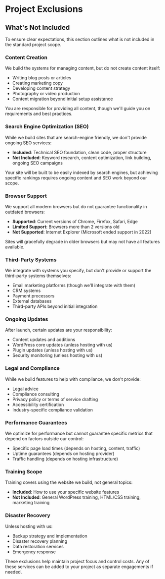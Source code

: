 # Project Exclusions

## What's Not Included

To ensure clear expectations, this section outlines what is not included in the standard project scope.

### Content Creation

We build the systems for managing content, but do not create content itself:

- Writing blog posts or articles
- Creating marketing copy
- Developing content strategy
- Photography or video production
- Content migration beyond initial setup assistance

You are responsible for providing all content, though we'll guide you on requirements and best practices.

### Search Engine Optimization (SEO)

While we build sites that are search-engine friendly, we don't provide ongoing SEO services:

- **Included**: Technical SEO foundation, clean code, proper structure
- **Not Included**: Keyword research, content optimization, link building, ongoing SEO campaigns

Your site will be built to be easily indexed by search engines, but achieving specific rankings requires ongoing content and SEO work beyond our scope.

### Browser Support

We support all modern browsers but do not guarantee functionality in outdated browsers:

- **Supported**: Current versions of Chrome, Firefox, Safari, Edge
- **Limited Support**: Browsers more than 2 versions old
- **Not Supported**: Internet Explorer (Microsoft ended support in 2022)

Sites will gracefully degrade in older browsers but may not have all features available.

### Third-Party Systems

We integrate with systems you specify, but don't provide or support the third-party systems themselves:

- Email marketing platforms (though we'll integrate with them)
- CRM systems
- Payment processors
- External databases
- Third-party APIs beyond initial integration

### Ongoing Updates

After launch, certain updates are your responsibility:

- Content updates and additions
- WordPress core updates (unless hosting with us)
- Plugin updates (unless hosting with us)
- Security monitoring (unless hosting with us)

### Legal and Compliance

While we build features to help with compliance, we don't provide:

- Legal advice
- Compliance consulting
- Privacy policy or terms of service drafting
- Accessibility certification
- Industry-specific compliance validation

### Performance Guarantees

We optimize for performance but cannot guarantee specific metrics that depend on factors outside our control:

- Specific page load times (depends on hosting, content, traffic)
- Uptime guarantees (depends on hosting provider)
- Traffic handling (depends on hosting infrastructure)

### Training Scope

Training covers using the website we build, not general topics:

- **Included**: How to use your specific website features
- **Not Included**: General WordPress training, HTML/CSS training, marketing training

### Disaster Recovery

Unless hosting with us:

- Backup strategy and implementation
- Disaster recovery planning
- Data restoration services
- Emergency response

These exclusions help maintain project focus and control costs. Any of these services can be added to your project as separate engagements if needed.
